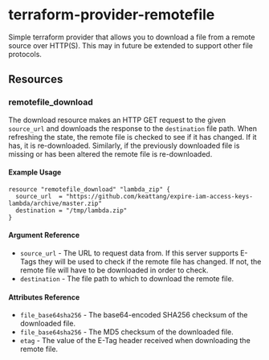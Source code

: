 # terraform-provider-remotefile

Simple terraform provider that allows you to download a file from a remote source over HTTP(S). This may in future be extended to support other file protocols.

## Resources

### remotefile_download
The download resource makes an HTTP GET request to the given `source_url` and downloads the response to the `destination` file path. When refreshing the state, the remote file is checked to see if it has changed. If it has, it is re-downloaded. Similarly, if the previously downloaded file is missing or has been altered the remote file is re-downloaded.

#### Example Usage
```
resource "remotefile_download" "lambda_zip" {
  source_url  = "https://github.com/keattang/expire-iam-access-keys-lambda/archive/master.zip"
  destination = "/tmp/lambda.zip"
}
```

#### Argument Reference
- `source_url` - The URL to request data from. If this server supports E-Tags they will be used to check if the remote file has changed. If not, the remote file will have to be downloaded in order to check.
- `destination` - The file path to which to download the remote file.

#### Attributes Reference
- `file_base64sha256` - The base64-encoded SHA256 checksum of the downloaded file.
- `file_base64sha256` - The MD5 checksum of the downloaded file.
- `etag` - The value of the E-Tag header received when downloading the remote file.